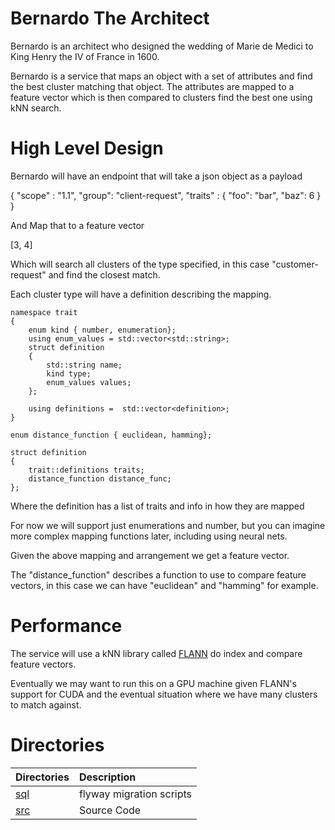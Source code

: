 # Bernardo The Architect

Bernardo is an architect who designed the wedding of Marie de Medici to King
Henry the IV of France in 1600.

Bernardo is a service that maps an object with a set of attributes and find the best
cluster matching that object. The attributes are mapped to a feature vector which is then
compared to clusters find the best one using kNN search.

# High Level Design

Bernardo will have an endpoint that will take a json object as a payload

  {
     "scope" : "1.1",
     "group": "client-request",
     "traits" : {
        "foo": "bar",
        "baz": 6
     }
  }

And Map that to a feature vector

  [3, 4]

Which will search all clusters of the type specified, in this case "customer-request"
and find the closest match.

Each cluster type will have a definition describing the mapping.

    namespace trait
    {
        enum kind { number, enumeration};
        using enum_values = std::vector<std::string>;
        struct definition
        {
            std::string name;
            kind type;
            enum_values values;
        };

        using definitions =  std::vector<definition>;
    }

    enum distance_function { euclidean, hamming};

    struct definition
    {
        trait::definitions traits;
        distance_function distance_func;
    };

Where the definition has a list of traits and info in how they are mapped

For now we will support just enumerations and number, but you can imagine more complex
mapping functions later, including using neural nets.

Given the above mapping and arrangement we get a feature vector.

The "distance_function" describes a function to use to compare feature vectors, in
this case we can have "euclidean" and "hamming" for example.

# Performance

The service will use a kNN library called [FLANN](http://www.cs.ubc.ca/research/flann/) do index
and compare feature vectors.

Eventually we may want to run this on a GPU machine given FLANN's support for CUDA and the eventual
situation where we have many clusters to match against.

# Directories

| Directories                            | Description                                                                                                  |
|:---------------------------------------|:-------------------------------------------------------------------------------------------------------------|
| [sql](sql)                             | flyway migration scripts|
| [src](src)                             | Source Code |
